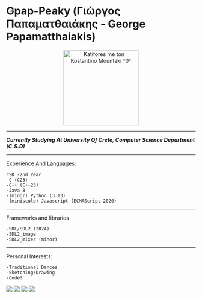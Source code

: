 # Gpap-Peaky (Γιώργος Παπαματθαιάκης - George Papamatthaiakis)

<p align="center">
    <img width="200" src="[http://material-bread.org/logo-shadow.svg](https://www.cretalive.gr/sites/default/files/inline-images/mountakis%20kostas2.jpg)" alt="Katifores me ton Kostantino Mountaki ^0^">
</p>

---

___Currently Studying At University Of Crete, Computer Science Department (C.S.D)___

---
Experience And Languages:
```
CSD -2nd Year
-C (C23)
-C++ (C++23)
-Java 8
-(minor) Python (3.13)
-(miniscule) Javascript (ECMAScript 2020)
```

---

Frameworks and libraries
```
-SDL/SDL2 (2024)
-SDL2_image
-SDL2_mixer (minor)
```
---

Personal Interests:
```
-Traditional Dances
-Sketching/Drawing
-Code!
```
![](http://github-profile-summary-cards.vercel.app/api/cards/profile-details?username=GpapPeaky&theme=ayu_mirage) 
![](http://github-profile-summary-cards.vercel.app/api/cards/repos-per-language?username=GpapPeaky&theme=ayu_mirage) 
![](http://github-profile-summary-cards.vercel.app/api/cards/most-commit-language?username=GpapPeaky&theme=ayu_mirage) 
![](http://github-profile-summary-cards.vercel.app/api/cards/stats?username=GpapPeaky&theme=ayu_mirage) 
